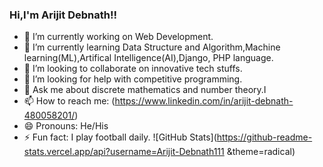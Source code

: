 ### Hi,I'm Arijit Debnath!!

- 🔭 I’m currently working on Web Development.
- 🌱 I’m currently learning Data Structure and Algorithm,Machine learning(ML),Artifical Intelligence(AI),Django, PHP language.
- 👯 I’m looking to collaborate on innovative tech stuffs.
- 🤔 I’m looking for help with competitive programming.
- 💬 Ask me about discrete mathematics and number theory.I
- 📫 How to reach me: (https://www.linkedin.com/in/arijit-debnath-480058201/)
- 😄 Pronouns: He/His
- ⚡ Fun fact: I play football daily.
![GitHub Stats](https://github-readme-stats.vercel.app/api?username=Arijit-Debnath111 &theme=radical)
